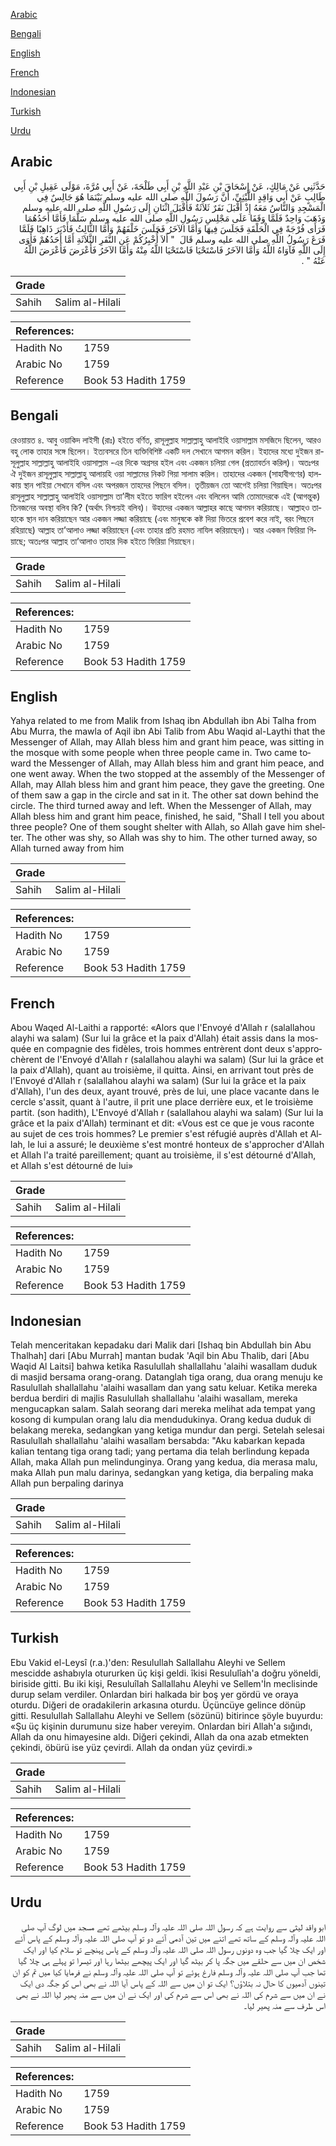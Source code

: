 [Arabic](#arabic)

[Bengali](#bengali)

[English](#english)

[French](#french)

[Indonesian](#indonesian)

[Turkish](#turkish)

[Urdu](#urdu)

## Arabic


<div dir="rtl" lang="ar" style={{fontSize:'larger',backgroundColor:'#f8f9fa',padding:20}}>
حَدَّثَنِي عَنْ مَالِكٍ، عَنْ إِسْحَاقَ بْنِ عَبْدِ اللَّهِ بْنِ أَبِي طَلْحَةَ، عَنْ أَبِي مُرَّةَ، مَوْلَى عَقِيلِ بْنِ أَبِي طَالِبٍ عَنْ أَبِي وَاقِدٍ اللَّيْثِيِّ، أَنَّ رَسُولَ اللَّهِ صلى الله عليه وسلم بَيْنَمَا هُوَ جَالِسٌ فِي الْمَسْجِدِ وَالنَّاسُ مَعَهُ إِذْ أَقْبَلَ نَفَرٌ ثَلاَثَةٌ فَأَقْبَلَ اثْنَانِ إِلَى رَسُولِ اللَّهِ صلى الله عليه وسلم وَذَهَبَ وَاحِدٌ فَلَمَّا وَقَفَا عَلَى مَجْلِسِ رَسُولِ اللَّهِ صلى الله عليه وسلم سَلَّمَا فَأَمَّا أَحَدُهُمَا فَرَأَى فُرْجَةً فِي الْحَلْقَةِ فَجَلَسَ فِيهَا وَأَمَّا الآخَرُ فَجَلَسَ خَلْفَهُمْ وَأَمَّا الثَّالِثُ فَأَدْبَرَ ذَاهِبًا فَلَمَّا فَرَغَ رَسُولُ اللَّهِ صلى الله عليه وسلم قَالَ ‏ "‏ أَلاَ أُخْبِرُكُمْ عَنِ النَّفَرِ الثَّلاَثَةِ أَمَّا أَحَدُهُمْ فَأَوَى إِلَى اللَّهِ فَآوَاهُ اللَّهُ وَأَمَّا الآخَرُ فَاسْتَحْيَا فَاسْتَحْيَا اللَّهُ مِنْهُ وَأَمَّا الآخَرُ فَأَعْرَضَ فَأَعْرَضَ اللَّهُ عَنْهُ ‏"‏ ‏.‏
</div>
<div style={{backgroundColor:'#f8f9fa',padding:20, marginBottom: 10}}><table> <thead> <tr> <th>Grade</th> <th></th> </tr> </thead> <tbody> <tr><td>Sahih</td><td>Salim al-Hilali</td></tr></tbody></table><table> <thead> <tr> <th>References:</th> <th></th> </tr> </thead> <tbody><tr><td>Hadith No</td><td>1759</td></tr><tr><td>Arabic No</td><td>1759</td></tr><tr><td>Reference</td><td>Book 53 Hadith 1759</td></tr></tbody></table></div>

## Bengali


<div dir="ltr" lang="bn" style={{fontSize:'larger',backgroundColor:'#f8f9fa',padding:20}}>
রেওয়ায়ত ৪. আবু ওয়াকিদ লাইসী (রাঃ) হইতে বর্ণিত, রাসূলুল্লাহ সাল্লাল্লাহু আলাইহি ওয়াসাল্লাম মসজিদে ছিলেন, আরও বহু লোক তাহার সঙ্গে ছিলেন। ইত্যবসরে তিন ব্যক্তিবিশিষ্ট একটি দল সেখানে আগমন করিল। ইহাদের মধ্যে দুইজন রাসূলুল্লাহ সাল্লাল্লাহু আলাইহি ওয়াসাল্লাম -এর দিকে অগ্রসর হইল এবং একজন চলিয়া গেল (প্রত্যাবর্তন করিল)। অতঃপর ঐ দুইজন রাসূলুল্লাহ সাল্লাল্লাহু আলায়হি ওয়া সাল্লামের নিকট গিয়া সালাম করিল। তাহাদের একজন (সাহাবীগণের) হালকায় স্থান পাইয়া সেখানে বসিল এবং অপরজন তাহদের পিছনে বসিল। তৃতীয়জন তো আগেই চলিয়া গিয়াছিল। অতঃপর রাসূলুল্লাহ সাল্লাল্লাহু আলাইহি ওয়াসাল্লাম তা’লীম হইতে ফারিগ হইলেন এবং বলিলেন আমি তোমাদেরকে এই (আগন্তুক) তিনজনের অবস্থা বলিব কি? (অর্থাৎ নিশ্চয়ই বলিব)। উহাদের একজন আল্লাহর কাছে আগমন করিয়াছে। আল্লাহও তাহাকে স্থান দান করিয়াছেন আর একজন লজ্জা করিয়াছে (এবং মানুষকে কষ্ট দিয়া ভিতরে প্রবেশ করে নাই, বরং পিছনে রহিয়াছে) আল্লাহ তা’আলাও লজ্জা করিয়াছেন (এবং তাহার প্রতি রহমত নাযিল করিয়াছেন)। আর একজন ফিরিয়া গিয়াছে; অতঃপর আল্লাহ তা’আলাও তাহার দিক হইতে ফিরিয়া গিয়াছেন।
</div>
<div style={{backgroundColor:'#f8f9fa',padding:20, marginBottom: 10}}><table> <thead> <tr> <th>Grade</th> <th></th> </tr> </thead> <tbody> <tr><td>Sahih</td><td>Salim al-Hilali</td></tr></tbody></table><table> <thead> <tr> <th>References:</th> <th></th> </tr> </thead> <tbody><tr><td>Hadith No</td><td>1759</td></tr><tr><td>Arabic No</td><td>1759</td></tr><tr><td>Reference</td><td>Book 53 Hadith 1759</td></tr></tbody></table></div>

## English


<div dir="ltr" lang="en" style={{fontSize:'larger',backgroundColor:'#f8f9fa',padding:20}}>
Yahya related to me from Malik from Ishaq ibn Abdullah ibn Abi Talha from Abu Murra, the mawla of Aqil ibn Abi Talib from Abu Waqid al-Laythi that the Messenger of Allah, may Allah bless him and grant him peace, was sitting in the mosque with some people when three people came in. Two came toward the Messenger of Allah, may Allah bless him and grant him peace, and one went away. When the two stopped at the assembly of the Messenger of Allah, may Allah bless him and grant him peace, they gave the greeting. One of them saw a gap in the circle and sat in it. The other sat down behind the circle. The third turned away and left. When the Messenger of Allah, may Allah bless him and grant him peace, finished, he said, "Shall I tell you about three people? One of them sought shelter with Allah, so Allah gave him shelter. The other was shy, so Allah was shy to him. The other turned away, so Allah turned away from him
</div>
<div style={{backgroundColor:'#f8f9fa',padding:20, marginBottom: 10}}><table> <thead> <tr> <th>Grade</th> <th></th> </tr> </thead> <tbody> <tr><td>Sahih</td><td>Salim al-Hilali</td></tr></tbody></table><table> <thead> <tr> <th>References:</th> <th></th> </tr> </thead> <tbody><tr><td>Hadith No</td><td>1759</td></tr><tr><td>Arabic No</td><td>1759</td></tr><tr><td>Reference</td><td>Book 53 Hadith 1759</td></tr></tbody></table></div>

## French


<div dir="ltr" lang="fr" style={{fontSize:'larger',backgroundColor:'#f8f9fa',padding:20}}>
Abou Waqed Al-Laithi a rapporté: «Alors que l'Envoyé d'Allah r (salallahou alayhi wa salam) (Sur lui la grâce et la paix d'Allah) était assis dans la mosquée en compagnie des fidèles, trois hommes entrèrent dont deux s'approchèrent de l'Envoyé d'Allah r (salallahou alayhi wa salam) (Sur lui la grâce et la paix d'Allah), quant au troisième, il quitta. Ainsi, en arrivant tout près de l'Envoyé d'Allah r (salallahou alayhi wa salam) (Sur lui la grâce et la paix d'Allah), l'un des deux, ayant trouvé, près de lui, une place vacante dans le cercle s'assit, quant à l'autre, il prit une place derrière eux, et le troisième partit. (son hadith), L'Envoyé d'Allah r (salallahou alayhi wa salam) (Sur lui la grâce et la paix d'Allah) terminant et dit: «Vous est ce que je vous raconte au sujet de ces trois hommes? Le premier s'est réfugié auprès d'Allah et Allah, le lui a assuré; le deuxième s'est montré honteux de s'approcher d'Allah et Allah l'a traité pareillement; quant au troisième, il s'est détourné d'Allah, et Allah s'est détourné de lui»
</div>
<div style={{backgroundColor:'#f8f9fa',padding:20, marginBottom: 10}}><table> <thead> <tr> <th>Grade</th> <th></th> </tr> </thead> <tbody> <tr><td>Sahih</td><td>Salim al-Hilali</td></tr></tbody></table><table> <thead> <tr> <th>References:</th> <th></th> </tr> </thead> <tbody><tr><td>Hadith No</td><td>1759</td></tr><tr><td>Arabic No</td><td>1759</td></tr><tr><td>Reference</td><td>Book 53 Hadith 1759</td></tr></tbody></table></div>

## Indonesian


<div dir="ltr" lang="id" style={{fontSize:'larger',backgroundColor:'#f8f9fa',padding:20}}>
Telah menceritakan kepadaku dari Malik dari [Ishaq bin Abdullah bin Abu Thalhah] dari [Abu Murrah] mantan budak 'Aqil bin Abu Thalib, dari [Abu Waqid Al Laitsi] bahwa ketika Rasulullah shallallahu 'alaihi wasallam duduk di masjid bersama orang-orang. Datanglah tiga orang, dua orang menuju ke Rasulullah shallallahu 'alaihi wasallam dan yang satu keluar. Ketika mereka berdua berdiri di majlis Rasulullah shallallahu 'alaihi wasallam, mereka mengucapkan salam. Salah seorang dari mereka melihat ada tempat yang kosong di kumpulan orang lalu dia mendudukinya. Orang kedua duduk di belakang mereka, sedangkan yang ketiga mundur dan pergi. Setelah selesai Rasulullah shallallahu 'alaihi wasallam bersabda: "Aku kabarkan kepada kalian tentang tiga orang tadi; yang pertama dia telah berlindung kepada Allah, maka Allah pun melindunginya. Orang yang kedua, dia merasa malu, maka Allah pun malu darinya, sedangkan yang ketiga, dia berpaling maka Allah pun berpaling darinya
</div>
<div style={{backgroundColor:'#f8f9fa',padding:20, marginBottom: 10}}><table> <thead> <tr> <th>Grade</th> <th></th> </tr> </thead> <tbody> <tr><td>Sahih</td><td>Salim al-Hilali</td></tr></tbody></table><table> <thead> <tr> <th>References:</th> <th></th> </tr> </thead> <tbody><tr><td>Hadith No</td><td>1759</td></tr><tr><td>Arabic No</td><td>1759</td></tr><tr><td>Reference</td><td>Book 53 Hadith 1759</td></tr></tbody></table></div>

## Turkish


<div dir="ltr" lang="tr" style={{fontSize:'larger',backgroundColor:'#f8f9fa',padding:20}}>
Ebu Vakid el-Leysî (r.a.)'den: Resulullah Sallallahu Aleyhi ve Sellem mescidde ashabıyla otururken üç kişi geldi. îkisi Resululîah'a doğru yöneldi, biriside gitti. Bu iki kişi, Resuluîlah Sallallahu Aleyhi ve Sellem'İn meclisinde durup selam verdiler. Onlardan biri halkada bir boş yer gördü ve oraya oturdu. Diğeri de oradakilerin arkasına oturdu. Üçüncüye gelince dönüp gitti. Resulullah Sallallahu Aleyhi ve Sellem (sözünü) bitirince şöyle buyurdu: «Şu üç kişinin durumunu size haber vereyim. Onlardan biri Allah'a sığındı, Allah da onu himayesine aldı. Diğeri çekindi, Allah da ona azab etmekten çekindi, öbürü ise yüz çevirdi. Allah da ondan yüz çevirdi.»
</div>
<div style={{backgroundColor:'#f8f9fa',padding:20, marginBottom: 10}}><table> <thead> <tr> <th>Grade</th> <th></th> </tr> </thead> <tbody> <tr><td>Sahih</td><td>Salim al-Hilali</td></tr></tbody></table><table> <thead> <tr> <th>References:</th> <th></th> </tr> </thead> <tbody><tr><td>Hadith No</td><td>1759</td></tr><tr><td>Arabic No</td><td>1759</td></tr><tr><td>Reference</td><td>Book 53 Hadith 1759</td></tr></tbody></table></div>

## Urdu


<div dir="rtl" lang="ur" style={{fontSize:'larger',backgroundColor:'#f8f9fa',padding:20}}>
ابو واقد لیثی سے روایت ہے کہ رسول اللہ صلی اللہ علیہ وآلہ وسلم بیٹھے تھے مسجد میں لوگ آپ صلی اللہ علیہ وآلہ وسلم کے ساتھ تھے اتنے میں تین آدمی آئے دو تو آپ صلی اللہ علیہ وآلہ وسلم کے پاس آئے اور ایک چلا گیا جب وہ دونوں رسول اللہ صلی اللہ علیہ وآلہ وسلم کے پاس پہنچے تو سلام کیا اور ایک شخص ان میں سے حلقے میں جگہ پا کر بیٹھ گیا اور ایک پیچھے بیٹھا رہا اور تیسرا تو پہلے ہی چلا گیا تھا جب آپ صلی اللہ علیہ وآلہ وسلم فارغ ہوئے تو آپ صلی اللہ علیہ وآلہ وسلم نے فرمایا کیا میں تم کو ان تینوں آدمیوں کا حال نہ بتلاؤں؟ ایک تو ان میں سے اللہ کے پاس آیا اللہ نے بھی اس کو جگہ دی ایک نے ان میں سے شرم کی اللہ نے بھی اس سے شرم کی اور ایک نے ان میں سے منہ پھیر لیا اللہ نے بھی اس طرف سے منہ پھیر لیا۔
</div>
<div style={{backgroundColor:'#f8f9fa',padding:20, marginBottom: 10}}><table> <thead> <tr> <th>Grade</th> <th></th> </tr> </thead> <tbody> <tr><td>Sahih</td><td>Salim al-Hilali</td></tr></tbody></table><table> <thead> <tr> <th>References:</th> <th></th> </tr> </thead> <tbody><tr><td>Hadith No</td><td>1759</td></tr><tr><td>Arabic No</td><td>1759</td></tr><tr><td>Reference</td><td>Book 53 Hadith 1759</td></tr></tbody></table></div>